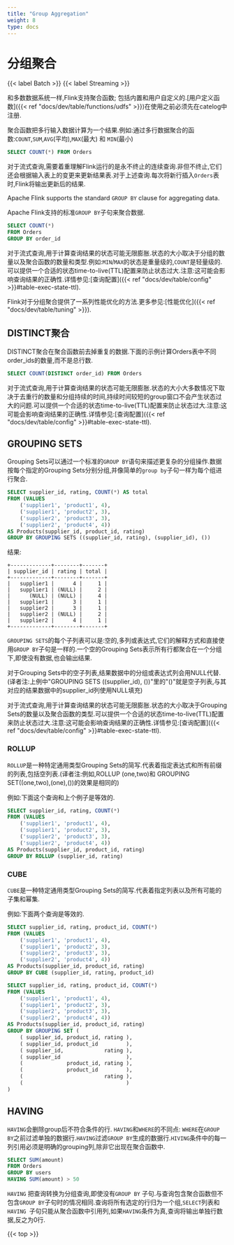 ```yaml
---
title: "Group Aggregation"
weight: 8
type: docs
---
```

<!--
Licensed to the Apache Software Foundation (ASF) under one
or more contributor license agreements.  See the NOTICE file
distributed with this work for additional information
regarding copyright ownership.  The ASF licenses this file
to you under the Apache License, Version 2.0 (the
"License"); you may not use this file except in compliance
with the License.  You may obtain a copy of the License at

  http://www.apache.org/licenses/LICENSE-2.0

Unless required by applicable law or agreed to in writing,
software distributed under the License is distributed on an
"AS IS" BASIS, WITHOUT WARRANTIES OR CONDITIONS OF ANY
KIND, either express or implied.  See the License for the
specific language governing permissions and limitations
under the License.
-->

# 分组聚合

{{< label Batch >}} {{< label Streaming >}}

和多数数据系统一样,Flink支持聚合函数; 包括内置和用户自定义的.[用户定义函数]({{< ref "docs/dev/table/functions/udfs" >}})在使用之前必须先在catelog中注册.

聚合函数把多行输入数据计算为一个结果.例如:通过多行数据聚合的函数:`COUNT`,`SUM`,`AVG`(平均),`MAX`(最大) 和 `MIN`(最小)

```sql
SELECT COUNT(*) FROM Orders
```

对于流式查询,需要着重理解Flink运行的是永不终止的连续查询.非但不终止,它们还会根据输入表上的变更来更新结果表.对于上述查询.每次将新行插入`Orders`表时,Flink将输出更新后的结果.

Apache Flink supports the standard `GROUP BY` clause for aggregating data.

Apache Flink支持的标准`GROUP BY`子句来聚合数据.

```sql
SELECT COUNT(*)
FROM Orders
GROUP BY order_id
```

对于流式查询,用于计算查询结果的状态可能无限膨胀.状态的大小取决于分组的数量以及聚合函数的数量和类型.例如:`MIN`/`MAX`的状态是重量级的,`COUNT`是轻量级的.可以提供一个合适的状态time-to-live(TTL)配置来防止状态过大.注意:这可能会影响查询结果的正确性.详情参见:[查询配置]({{< ref "docs/dev/table/config" >}}#table-exec-state-ttl).

Flink对于分组聚合提供了一系列性能优化的方法.更多参见:[性能优化]({{< ref "docs/dev/table/tuning" >}}).

## DISTINCT聚合

DISTINCT聚合在聚合函数前去掉重复的数据.下面的示例计算Orders表中不同order_ids的数量,而不是总行数.

```sql
SELECT COUNT(DISTINCT order_id) FROM Orders
```

对于流式查询,用于计算查询结果的状态可能无限膨胀.状态的大小大多数情况下取决于去重行的数量和分组持续的时间,持续时间较短的group窗口不会产生状态过大的问题.可以提供一个合适的状态time-to-live(TTL)配置来防止状态过大.注意:这可能会影响查询结果的正确性.详情参见:[查询配置]({{< ref "docs/dev/table/config" >}}#table-exec-state-ttl).

## GROUPING SETS

Grouping Sets可以通过一个标准的`GROUP BY`语句来描述更复杂的分组操作.数据按每个指定的Grouping Sets分别分组,并像简单的`group by`子句一样为每个组进行聚合.

```sql
SELECT supplier_id, rating, COUNT(*) AS total
FROM (VALUES
    ('supplier1', 'product1', 4),
    ('supplier1', 'product2', 3),
    ('supplier2', 'product3', 3),
    ('supplier2', 'product4', 4))
AS Products(supplier_id, product_id, rating)
GROUP BY GROUPING SETS ((supplier_id, rating), (supplier_id), ())
```

结果:

```
+-------------+--------+-------+
| supplier_id | rating | total |
+-------------+--------+-------+
|   supplier1 |      4 |     1 |
|   supplier1 | (NULL) |     2 |
|      (NULL) | (NULL) |     4 |
|   supplier1 |      3 |     1 |
|   supplier2 |      3 |     1 |
|   supplier2 | (NULL) |     2 |
|   supplier2 |      4 |     1 |
+-------------+--------+-------+
```

`GROUPING SETS`的每个子列表可以是:空的,多列或表达式,它们的解释方式和直接使用`GROUP BY`子句是一样的.一个空的Grouping Sets表示所有行都聚合在一个分组下,即使没有数据,也会输出结果.

对于Grouping Sets中的空子列表,结果数据中的分组或表达式列会用NULL代替.
(译者注:上例中"GROUPING SETS ((supplier\_id), ())"里的"()"就是空子列表,与其对应的结果数据中的supplier\_id列使用NULL填充)

对于流式查询,用于计算查询结果的状态可能无限膨胀.状态的大小取决于Grouping Sets的数量以及聚合函数的类型.可以提供一个合适的状态time-to-live(TTL)配置来防止状态过大.注意:这可能会影响查询结果的正确性.详情参见:[查询配置]({{< ref "docs/dev/table/config" >}}#table-exec-state-ttl).

### ROLLUP

`ROLLUP`是一种特定通用类型Grouping Sets的简写.代表着指定表达式和所有前缀的列表,包括空列表.(译者注:例如,ROLLUP (one,two)和 GROUPING SET((one,two),(one),())的效果是相同的)

例如:下面这个查询和上个例子是等效的.

```sql
SELECT supplier_id, rating, COUNT(*)
FROM (VALUES
    ('supplier1', 'product1', 4),
    ('supplier1', 'product2', 3),
    ('supplier2', 'product3', 3),
    ('supplier2', 'product4', 4))
AS Products(supplier_id, product_id, rating)
GROUP BY ROLLUP (supplier_id, rating)
```

### CUBE

`CUBE`是一种特定通用类型Grouping Sets的简写.代表着指定列表以及所有可能的子集和幂集.

例如:下面两个查询是等效的.

```sql
SELECT supplier_id, rating, product_id, COUNT(*)
FROM (VALUES
    ('supplier1', 'product1', 4),
    ('supplier1', 'product2', 3),
    ('supplier2', 'product3', 3),
    ('supplier2', 'product4', 4))
AS Products(supplier_id, product_id, rating)
GROUP BY CUBE (supplier_id, rating, product_id)

SELECT supplier_id, rating, product_id, COUNT(*)
FROM (VALUES
    ('supplier1', 'product1', 4),
    ('supplier1', 'product2', 3),
    ('supplier2', 'product3', 3),
    ('supplier2', 'product4', 4))
AS Products(supplier_id, product_id, rating)
GROUP BY GROUPING SET (
    ( supplier_id, product_id, rating ),
    ( supplier_id, product_id         ),
    ( supplier_id,             rating ),
    ( supplier_id                     ),
    (              product_id, rating ),
    (              product_id         ),
    (                          rating ),
    (                                 )
)
```

## HAVING

`HAVING`会删除group后不符合条件的行.
`HAVING`和`WHERE`的不同点: `WHERE`在`GROUP BY`之前过滤单独的数据行.`HAVING`过滤`GROUP BY`生成的数据行.`HIVING`条件中的每一列引用必须是明确的grouping列,除非它出现在聚合函数中.

```sql
SELECT SUM(amount)
FROM Orders
GROUP BY users
HAVING SUM(amount) > 50
```

`HAVING` 把查询转换为分组查询,即使没有`GROUP BY` 子句.与查询包含聚合函数但不包含`GROUP BY`子句时的情况相同.查询将所有选定的行归为一个组,`SELECT`列表和`HAVING `子句只能从聚合函数中引用列,如果`HAVING`条件为真,查询将输出单独行数据,反之为0行.

{{< top >}}

